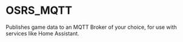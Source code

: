 # OSRS_MQTT
Publishes game data to an MQTT Broker of your choice, for use with services like Home Assistant. 
